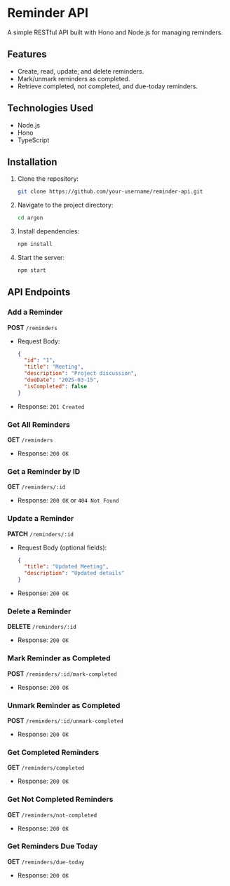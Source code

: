 # Reminder API

A simple RESTful API built with Hono and Node.js for managing reminders.

## Features
- Create, read, update, and delete reminders.
- Mark/unmark reminders as completed.
- Retrieve completed, not completed, and due-today reminders.

## Technologies Used
- Node.js
- Hono
- TypeScript

## Installation
1. Clone the repository:
   ```sh
   git clone https://github.com/your-username/reminder-api.git
   ```
2. Navigate to the project directory:
   ```sh
   cd argon
   ```
3. Install dependencies:
   ```sh
   npm install
   ```
4. Start the server:
   ```sh
   npm start
   ```

## API Endpoints

### Add a Reminder
**POST** `/reminders`
- Request Body:
  ```json
  {
    "id": "1",
    "title": "Meeting",
    "description": "Project discussion",
    "dueDate": "2025-03-15",
    "isCompleted": false
  }
  ```
- Response: `201 Created`

### Get All Reminders
**GET** `/reminders`
- Response: `200 OK`

### Get a Reminder by ID
**GET** `/reminders/:id`
- Response: `200 OK` or `404 Not Found`

### Update a Reminder
**PATCH** `/reminders/:id`
- Request Body (optional fields):
  ```json
  {
    "title": "Updated Meeting",
    "description": "Updated details"
  }
  ```
- Response: `200 OK`

### Delete a Reminder
**DELETE** `/reminders/:id`
- Response: `200 OK`

### Mark Reminder as Completed
**POST** `/reminders/:id/mark-completed`
- Response: `200 OK`

### Unmark Reminder as Completed
**POST** `/reminders/:id/unmark-completed`
- Response: `200 OK`

### Get Completed Reminders
**GET** `/reminders/completed`
- Response: `200 OK`

### Get Not Completed Reminders
**GET** `/reminders/not-completed`
- Response: `200 OK`

### Get Reminders Due Today
**GET** `/reminders/due-today`
- Response: `200 OK`



